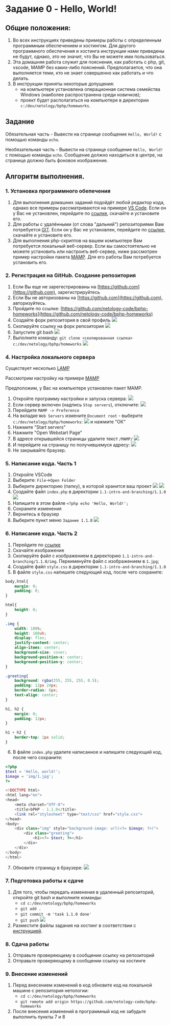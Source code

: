 # Задание 0 - Hello, World!

## Общие положения:
1. Во всех инструкциях приведены примеры работы с определенным программным обеспечением и хостингом. 
Для другого программного обеспечения и хостинга инструкции нами приведены не будут, однако, это не значит, что Вы не можете ими пользоваться.
2. Эта домашняя работа служит для пояснения, как работать с php, git, vscode, MAMP без каких-либо пояснений. 
Предполагается, что она выполняется теми, кто не знает совершенно как работать и что делать.
3. В инструкции приняты некоторые допущения:
   - на компьютере установлена операционная система семейства Windows (наиболее распространена среди новичков);
   - проект будет располагаться на компьютере в директории `c:/dev/netology/bphp/homeworks`.

## Задание

Обязательная часть - Вывести на странице сообщение `Hello, World!` c помощью команды `echo`.

Необязательная часть - Вывести на странице сообщение `Hello, World!` c помощью команды `echo`. Сообщение должно находиться в центре, на странице должно быть фоновое изображение.

## Алгоритм выполнения.

### 1. Установка программного обепечения
1. Для выполнения домашних заданий подойдёт любой редактор кода, однако все примеры рассматриваются на примере [VS Code](https://code.visualstudio.com). Если он у Вас не установлен, перейдите по [ссылке](https://code.visualstudio.com), скачайте и установите его.  
2. Для работы с удалёнными (от слова "дальний") репозиториями Вам потребуется [GIT](https://git-scm.com). Если он у Вас не установлен, перейдите по [ссылке](https://git-scm.com), скачайте и установите его.
3. Для выполнения php-скриптов на вашем компьютере Вам потребуется локальный веб-сервер. Если вы самостоятельно не можете установить или настроить веб-сервер, ниже рассмотрен пример настройки пакета [MAMP](https://www.mamp.info/en/). Для его работы Вам потребуется установить его.

### 2. Регистрация на GitHub. Создание репозитория
1. Если Вы еще не зарегестрированы на [https://github.com](https://github.com), зарегистрируйтесь
2. Если Вы не авторизованы на [https://github.com](https://github.com), авторизуйтесь.
3. Пройдите по ссылке: [https://github.com/netology-code/bphp-homeworks](https://github.com/netology-code/bphp-homeworks)
4. Создайте форк репозитория в свой профиль
![](img/readme/1.png)
5. Скопируйте ссылку на форк репозитория
![](img/readme/2.png)
6. Запустите git bash
![](img/readme/6.png)
7. Выполните команду:
`git clone <скопированная ссылка> c:/dev/netology/bphp/homeworks`
![](img/readme/7.png)

### 4. Настройка локального сервера

Существует несколько [LAMP](https://ru.wikipedia.org/wiki/LAMP)

Рассмотрим настройку на примере [MAMP](https://www.mamp.info/en/)

Предположим, у Вас на компьютере установлен пакет MAMP.

1. Откройте программу настройки и запуска сервера:
![](img/readme/8.png)
2. Если сервер включен (надпись `Stop servers`), отключите:
![](img/readme/9.png)
3. Перейдите `MAMP -> Preference`
4. На вкладке `Web Servers` измените `Document root` - выберите `c:/dev/netology/bphp/homeworks`:
![](img/readme/10.png)
   и нажмите "ОК"
5. Нажмите "Start servers"
6. Нажмите "Open Webstart Page"
7. В адресе открывшейся страницы удалите текст `/MAMP/`
![](img/readme/11.png)
8. И перейдите на страницу по получившемуся адресу:
![](img/readme/12.png)
9. Не закрывайте браузер.

### 5. Написание кода. Часть 1
1. Откройте VSCode
2. Выберите: `File`->`Open Folder`
3. Выберите директорию (папку), в которой хранится ваш проект
![](img/readme/3.png)
![](img/readme/4.png)
4. Создайте файл `index.php` в директории `1.1-intro-and-branching/1.1.0`
![](img/readme/5.png)
5. Напишите в этом файле `<?php echo 'Hello, World!';`
6. Сохраните изменения
7. Вернитесь в браузер
8. Выберите пункт меню `Задание 1.1.0`
![](img/readme/13.png)


### 6. Написание кода. Часть 2
1. Перейдите по [ссылке](https://pixabay.com/ru/photos/компьютер-компьютерный-код-экран-1209641/)
2. Скачайте изображение
3. Скопируйте файл с изображением в директорию `1.1-intro-and-branching/1.1.0/img`. 
Переименуйте файл с изображением в `1.jpg`;
4. Создайте файл `style.css` в директории `1.1-intro-and-branching/1.1.0`
5. В файле `style.css` напишите следующий код, после чего сохраните:
```css
body,html{
    margin: 0;
    padding: 0;
}

html{
    height: 0;
}

.img {
    width: 100%;
    height: 100vh;
    display: flex;
    justify-content: center;
    align-items: center;
    background-size: cover;
    background-position-x: center;
    background-position-y: center;
}

.greeting{
    background: rgba(255, 255, 255, 0.5);
    padding: 12px 24px;
    border-radius: 6px;
    text-align: center;
}

h1, h2 {
    margin: 0;
    padding: 12px;
}

h1 + h2 {
    border-top: 1px solid;
}
```
6. В файле `index.php` удалите написанное и напишите следующий код, после чего сохраните:
```php
<?php 
$text = 'Hello, world!';
$image = 'img/1.jpg';
?>

<!DOCTYPE html>
<html lang="en">
<head>
    <meta charset="UTF-8">
    <title>bPHP - 1.1.0</title>
    <link rel="stylesheet" type="text/css" href="style.css">
</head>
<body>
    <div class="img" style="background-image: url(<?= $image; ?>)">
        <div class="greeting">
            <h1><?= $text; ?></h1>
        </div>
    </div>
</body>
</html>
```
7. Обновите страницу в браузере:
![](img/readme/14.png)

### 7. Подготовка работы к сдаче
1. Для того, чтобы передать изменения в удаленный репозиторий, откройте git bash и выполните команды:
   - `cd c:/dev/netology/bphp/homeworks`
   - `git add .`
   - `git commit -m 'task 1.1.0 done'`
   - `git push`
![](img/readme/15.png)
2. Разместите файлы задания на хостинг в соответствии с [инструкцией](../../0-sharing/homework/hosting).

### 8. Сдача работы
1. Отправьте проверяющему в сообщении ссылку на репозиторий
2. Отправьте проверяющему в сообщении ссылку на хостинге

### 9. Внесение изменений
1. Перед внесением изменений в код обновите код на локальной машине с репозитория нетологии:
   - `cd c:/dev/netology/bphp/homeworks`
   - `git remote add origin https://github.com/netology-code/bphp-homeworks`
2. После внесения изменений в программный код не забудьте выполнить пункты 7 и 8
